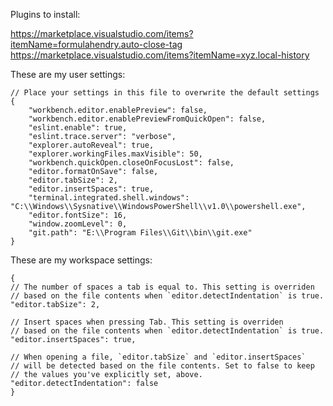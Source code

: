 Plugins to install:

https://marketplace.visualstudio.com/items?itemName=formulahendry.auto-close-tag
https://marketplace.visualstudio.com/items?itemName=xyz.local-history

These are my user settings:
```
// Place your settings in this file to overwrite the default settings
{
    "workbench.editor.enablePreview": false,
    "workbench.editor.enablePreviewFromQuickOpen": false,
    "eslint.enable": true,
    "eslint.trace.server": "verbose",
    "explorer.autoReveal": true,
    "explorer.workingFiles.maxVisible": 50,
    "workbench.quickOpen.closeOnFocusLost": false,
    "editor.formatOnSave": false,
    "editor.tabSize": 2,
    "editor.insertSpaces": true,
    "terminal.integrated.shell.windows": "C:\\Windows\\Sysnative\\WindowsPowerShell\\v1.0\\powershell.exe",
    "editor.fontSize": 16,
    "window.zoomLevel": 0,
    "git.path": "E:\\Program Files\\Git\\bin\\git.exe"
}
```

These are my workspace settings:
```
{
// The number of spaces a tab is equal to. This setting is overriden
// based on the file contents when `editor.detectIndentation` is true.
"editor.tabSize": 2,

// Insert spaces when pressing Tab. This setting is overriden
// based on the file contents when `editor.detectIndentation` is true.
"editor.insertSpaces": true,

// When opening a file, `editor.tabSize` and `editor.insertSpaces`
// will be detected based on the file contents. Set to false to keep
// the values you've explicitly set, above.
"editor.detectIndentation": false
}
```